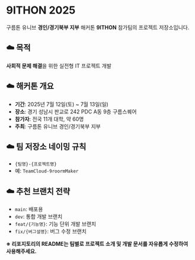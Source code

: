 # 9ITHON 2025

 구름톤 유니브 **경인/경기북부 지부** 해커톤 **9ITHON** 참가팀의 프로젝트 저장소입니다.  

## ☁️ 목적
**사회적 문제 해결**을 위한 실전형 IT 프로젝트 개발

## ☁️ 해커톤 개요

- **기간**: 2025년 7월 12일(토) ~ 7월 13일(일)
- **장소**: 경기 성남시 판교로 242 PDC A동 9층 구름스퀘어
- **참가자**: 전국 11개 대학, 약 60명
- **주최**: 구름톤 유니브 경인/경기북부 지부

## ☁️ 팀 저장소 네이밍 규칙

- `{팀명}-{프로젝트명}`
- 예: `TeamCloud-9roormMaker`

## ☁️ 추천 브랜치 전략

- `main`: 배포용
- `dev`: 통합 개발 브랜치
- `feat/{기능명}`: 기능 단위 개발 브랜치
- `fix/{버그설명}`: 버그 수정 브랜치


**※ 리포지토리의 README는 팀별로 프로젝트 소개 및 개발 문서를 자유롭게 수정하여 사용해주세요.**

